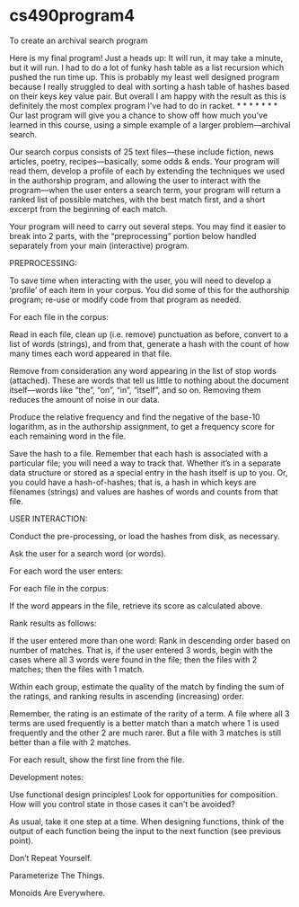 # cs490program4
To create an archival search program

Here is my final program!
Just a heads up: It will run, it may take a minute, but it will run. I had to do a lot of funky hash table as a list recursion which pushed the run time up.
This is probably my least well designed program because I really struggled to deal with sorting a hash table of hashes based on their keys key value pair. But overall I am happy with the result as this is definitely the most complex program I've had to do in racket.
*
*
*
*
*
*
*
Our last program will give you a chance to show off how much you’ve learned in this course, using a simple example of a larger problem—archival search.

Our search corpus consists of 25 text files—these include fiction, news articles, poetry, recipes—basically, some odds & ends. Your program will read them, develop a profile of each by extending the techniques we used in the authorship program, and allowing the user to interact with the program—when the user enters a search term, your program will return a ranked list of possible matches, with the best match first, and a short excerpt from the beginning of each match.

Your program will need to carry out several steps. You may find it easier to break into 2 parts, with the “preprocessing” portion below handled separately from your main (interactive) program.

PREPROCESSING:

To save time when interacting with the user, you will need to develop a ‘profile’ of each item in your corpus. You did some of this for the authorship program; re-use or modify code from that program as needed.

For each file in the corpus:

Read in each file, clean up (i.e. remove) punctuation as before, convert to a list of words (strings), and from that, generate a hash with the count of how many times each word appeared in that file.

Remove from consideration any word appearing in the list of stop words (attached). These are words that tell us little to nothing about the document itself—words like “the”, “on”, “in”, “itself”, and so on. Removing them reduces the amount of noise in our data.

Produce the relative frequency and find the negative of the base-10 logarithm, as in the authorship assignment, to get a frequency score for each remaining word in the file.

Save the hash to a file. Remember that each hash is associated with a particular file; you will need a way to track that. Whether it’s in a separate data structure or stored as a special entry in the hash itself is up to you. Or, you could have a hash-of-hashes; that is, a hash in which keys are filenames (strings) and values are hashes of words and counts from that file.

 

USER INTERACTION:

Conduct the pre-processing, or load the hashes from disk, as necessary.

Ask the user for a search word (or words).

For each word the user enters:

For each file in the corpus:

If the word appears in the file, retrieve its score as calculated above.

Rank results as follows:

If the user entered more than one word: Rank in descending order based on number of matches. That is, if the user entered 3 words, begin with the cases where all 3 words were found in the file; then the files with 2 matches; then the files with 1 match.

Within each group, estimate the quality of the match by finding the sum of the ratings, and ranking results in ascending (increasing) order.

Remember, the rating is an estimate of the rarity of a term. A file where all 3 terms are used frequently is a better match than a match where 1 is used frequently and the other 2 are much rarer. But a file with 3 matches is still better than a file with 2 matches.

For each result, show the first line from the file.

 

Development notes:

Use functional design principles! Look for opportunities for composition. How will you control state in those cases it can’t be avoided?

As usual, take it one step at a time. When designing functions, think of the output of each function being the input to the next function (see previous point).

Don’t Repeat Yourself.

Parameterize The Things.

Monoids Are Everywhere.
